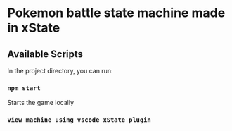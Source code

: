 # Pokemon battle state machine made in xState

## Available Scripts

In the project directory, you can run:

### `npm start`

Starts the game locally

### `view machine using vscode xState plugin`
